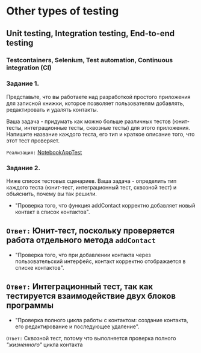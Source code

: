 # Other types of testing

## Unit testing, Integration testing, End-to-end testing
### Testcontainers, Selenium, Test automation, Continuous integration (CI)

### Задание 1.

Представьте, что вы работаете над разработкой простого приложения для записной книжки, 
которое позволяет пользователям добавлять, редактировать и удалять контакты.

Ваша задача - придумать как можно больше различных тестов 
(юнит-тесты, интеграционные тесты, сквозные тесты) для этого приложения. 
Напишите название каждого теста, его тип и краткое описание того, что этот тест проверяет.

`Реализация:`
[NotebookAppTest](https://github.com/MikhailAkulov/Java_Unit_Testing/blob/main/src/test/main/java/ru/gb/examples/Example_5/Tasks/NotebookAppTest.java)

### Задание 2.

Ниже список тестовых сценариев. 
Ваша задача - определить тип каждого теста (юнит-тест, интеграционный тест, сквозной тест) и объяснить, почему вы так решили. 
* "Проверка того, что функция addContact корректно добавляет новый контакт в список контактов".

`Ответ:`
Юнит-тест, поскольку проверяется работа отдельного метода `addContact`
---
* "Проверка того, что при добавлении контакта через пользовательский интерфейс, контакт корректно отображается в списке контактов".

`Ответ:`
Интеграционный тест, так как тестируется взаимодействие двух блоков программы
---
* "Проверка полного цикла работы с контактом: создание контакта, его редактирование и последующее удаление".

`Ответ:`
Сквозной тест, потому что выполняется проверка полного *"жизненного"* цикла контакта
